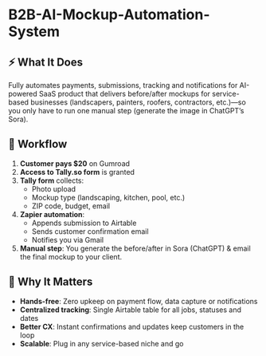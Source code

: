 # B2B-AI-Mockup-Automation-System

## ⚡️ What It Does

Fully automates payments, submissions, tracking and notifications for AI-powered SaaS product that delivers before/after mockups for service-based businesses (landscapers, painters, roofers, contractors, etc.)—so you only have to run one manual step (generate the image in ChatGPT’s Sora).

## 🔧 Workflow

1. **Customer pays $20** on Gumroad  
2. **Access to Tally.so form** is granted  
3. **Tally form** collects:
   - Photo upload  
   - Mockup type (landscaping, kitchen, pool, etc.)  
   - ZIP code, budget, email  
4. **Zapier automation**:
   - Appends submission to Airtable 
   - Sends customer confirmation email  
   - Notifies you via Gmail  
5. **Manual step**: You generate the before/after in Sora (ChatGPT) & email the final mockup to your client.  

## 🎯 Why It Matters
- **Hands-free**: Zero upkeep on payment flow, data capture or notifications  
- **Centralized tracking**: Single Airtable table for all jobs, statuses and dates  
- **Better CX**: Instant confirmations and updates keep customers in the loop  
- **Scalable**: Plug in any service-based niche and go
